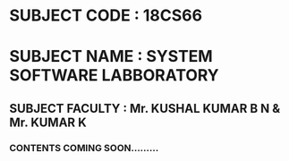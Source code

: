 # SUBJECT CODE : 18CS66

# SUBJECT NAME : SYSTEM SOFTWARE LABBORATORY

## SUBJECT FACULTY : Mr. KUSHAL KUMAR B N & Mr. KUMAR K

### CONTENTS COMING SOON.........
